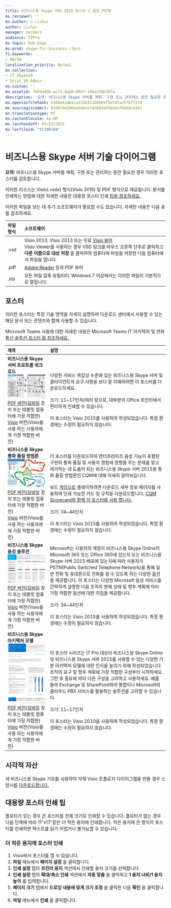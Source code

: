 ```yaml
---
title: 비즈니스용 Skype 서버 2015 포스터 | 음성 PSTN
ms.reviewer: ''
ms.author: v-cichur
author: cichur
manager: serdars
audience: ITPro
ms.topic: hub-page
ms.prod: skype-for-business-itpro
f1.keywords:
- NOCSH
localization_priority: Normal
ms.collection:
- IT_Skype16
- Strat_SB_Admin
ms.custom: ''
ms.assetid: 7b6da49b-ac72-4ab0-8957-166e330b38fa
description: '요약: 비즈니스용 Skype 서버를 계획, 구현 또는 관리하는 동안 필요한 경우 이러한 포스터를 검토합니다.'
ms.openlocfilehash: 816beb1ab2ca332b411bbbb9f5efdfac57bf7179
ms.sourcegitcommit: 01087be29daa3abce7d3b03a55ba5ef8db4ca161
ms.translationtype: MT
ms.contentlocale: ko-KR
ms.lasthandoff: 03/23/2021
ms.locfileid: "51109104"
---
```

# <a name="technical-diagrams-for-skype-for-business-server"></a>비즈니스용 Skype 서버 기술 다이어그램

**요약:** 비즈니스용 Skype 서버를 계획, 구현 또는 관리하는 동안 필요한 경우 이러한 포스터를 검토합니다.

이러한 리소스는 Visio(.vsdx) 형식(Visio 2015) 및 PDF 형식으로 제공됩니다. 문서를 인쇄하는 방법에 대한 자세한 내용은 대용량 포스터 인쇄 [팁을 참조하세요.](technical-diagrams.md#tips)

이러한 파일을 보는 데 추가 소프트웨어가 필요할 수도 있습니다. 자세한 내용은 다음 표를 참조하세요.

|파일 형식|소프트웨어|
|:--- |:--- |
|.vsd |Visio 2010, Visio 2013 또는 무료 [Visio 뷰어](https://go.microsoft.com/fwlink/p/?LinkId=393676) <br/> Visio Viewer를 사용하는 경우 VSD 링크를 마우스 오른쪽 단추로 클릭하고 **다른 이름으로 대상 저장** 을 클릭하여 컴퓨터에 파일을 저장한 다음 컴퓨터에서 파일을 엽니다. |
|.pdf |[Adobe Reader](https://go.microsoft.com/fwlink/p/?LinkId=393675) 등의 PDF 뷰어 |
|.zip |모든 파일 압축 유틸리티. Windows 7 이상에서는 이러한 파일이 기본적으로 열립니다. |

## <a name="posters"></a>포스터

이러한 포스터는 특정 기술 영역을 자세히 설명하며 다운로드 센터에서 사용할 수 있는 해당 문서 또는 콘텐츠와 함께 사용할 수 있습니다.

Microsoft Teams 사용에 대한 자세한 내용은 Microsoft Teams IT 아키텍처 및 전화 [통신 솔루션 포스터 를 참조하세요.](/MicrosoftTeams/teams-architecture-solutions-posters)

|제목|설명|
|:---|:---|
|**비즈니스용 Skype 서버 프로토콜 워크로드** <br/>![SfB 프로토콜 워크로드 포스터](media/0dccf933-eab3-4793-a8a4-4f6b9b0b4fa0.png)<br/>[PDF 버전(모바일](https://go.microsoft.com/fwlink/p/?LinkId=550989) 장치 또는 태블릿 컴퓨터에 가장 적합한) <br/> [Visio](https://go.microsoft.com/fwlink/p/?LinkId=550991) 버전(Visio를 사용 하는 사용자에게 가장 적합한 버전) |다양한 서비스 복잡성 수준에 있는 비즈니스용 Skype 서버 및 클라이언트의 요구 사항을 보다 잘 이해하려면 이 포스터를 다운로드하세요.<br/> <br/> 크기: 11~17인치(여러 장으로, 대부분의 Office 프린터에서 편리하게 인쇄할 수 있습니다. <br/> <br/> 이 포스터는 Visio 2015를 사용하여 작성되었습니다. 특정 환경에는 수정이 필요하지 않습니다. |
|**비즈니스용 Skype 통화 품질 방법론** <br/> ![통화 품질 방법 포스터](media/69d33707-8dc4-446a-8d72-0a77be59a64a.png)[PDF 버전(모바일](https://go.microsoft.com/fwlink/p/?LinkId=617899) 장치 또는 태블릿 컴퓨터에 가장 적합한 버전) <br/> [Visio](https://go.microsoft.com/fwlink/p/?LinkId=617900) 버전(Visio를 사용 하는 사용자에게 가장 적합한 버전) |이 포스터를 다운로드하여 엔터프라이즈 음성 기능이 포함된 구현의 통화 품질 및 사용자 경험에 영향을 주는 문제를 찾고 제거하는 데 도움이 되는 비즈니스용 Skype 서버 2015용 통화 품질 방법론인 CQM에 대해 자세히 알아보습니다. <br/> <br/> 보드 [게임으로](https://go.microsoft.com/fwlink/p/?LinkId=617898) 플레이하려면 다운로드 세부 정보 페이지를 사용하여 인쇄 가능한 카드 및 규칙을 다운로드합니다. [CQM Scorecard와 함께 이 포스터를 사용 합니다.](https://go.microsoft.com/fwlink/p/?LinkId=617904) <br/><br/> 크기: 34~44인치 <br/> <br/> 이 포스터는 Visio 2015를 사용하여 작성되었습니다. 특정 환경에는 수정이 필요하지 않습니다. |
|**비즈니스용 Skype 음성 솔루션** <br/> ![음성 솔루션 계획 포스터](media/1d3371f3-d554-4d6b-ac4f-a927bbe50b26.png) <br/> [PDF 버전(모바일](https://go.microsoft.com/fwlink/?linkid=869123) 장치 또는 태블릿 컴퓨터에 가장 적합한) <br/> [Visio](https://go.microsoft.com/fwlink/?linkid=869124) 버전(Visio를 사용 하는 사용자에게 가장 적합한 버전) |Microsoft는 사용자의 계정이 비즈니스용 Skype Online의 Microsoft 365 또는 Office 365에 있는지 또는 비즈니스용 Skype 서버 2015 배포에 있는지에 따라 사용자가 PSTN(Public Switched Telephone Network)을 통해 일반 전화 및 휴대폰으로 전화를 걸 수 있도록 하는 다양한 옵션을 제공합니다. 이 포스터는 다양한 Microsoft 음성 서비스를 간략하게 설명한 다음 조직의 현재 상태 및 향후 계획에 따라 가장 적합한 옵션에 대한 지침을 제공합니다. <br/> <br/> 크기: 34~44인치 <br/><br/> 이 포스터는 Visio 2015를 사용하여 작성되었습니다. 특정 환경에는 수정이 필요하지 않습니다. |
|**비즈니스용 Skype 아키텍처 모델** <br/> ![비즈니스용 Skype 아키텍처 모델](media/0734153f-af7b-4cf3-b095-96bdd1de3fb0.png) <br/> [PDF 버전(모바일](https://go.microsoft.com/fwlink/?linkid=869125) 장치 또는 태블릿 컴퓨터에 가장 적합한) <br/> [Visio](https://go.microsoft.com/fwlink/?linkid=869126) 버전(Visio를 사용 하는 사용자에게 가장 적합한 버전) |이 포스터 시리즈는 IT Pro 대상이 비즈니스용 Skype Online 및 비즈니스용 Skype 서버 2015를 사용할 수 있는 다양한 기본 아키텍처 모델에 대한 인식을 높이기 위해 작성되었습니다. 조직의 요구 및 향후 계획에 가장 적합한 구성부터 시작하세요. 그런 후 필요에 따라 다른 구성을 고려하고 사용하세요. 예를 들어 Exchange 및 SharePoint와의 통합이나 Microsoft의 클라우드 PBX 서비스를 활용하는 솔루션을 고려할 수 있습니다. <br/><br/> 크기: 11~17인치 <br/><br/> 이 포스터는 Visio 2010을 사용하여 작성되었습니다. 특정 환경에는 수정이 필요하지 않습니다. |

## <a name="visual-assets"></a>시각적 자산

새 비즈니스용 Skype 기호를 사용하여 자체 Visio 토폴로지 다이어그램을 만들 경우 스텐시를 [다운로드합니다.](https://go.microsoft.com/fwlink/p/?LinkId=550985)

## <a name="tips-for-printing-large-format-posters"></a>대용량 포스터 인쇄 팁

<a name="tips"> </a>

플로터가 있는 경우 큰 포스터를 전체 크기로 인쇄할 수 있습니다. 플로터가 없는 경우 다음 단계에 따라 11"x17"같은 더 작은 용지에 인쇄합니다. 작은 용지에 큰 형식의 포스터를 인쇄하면 텍스트를 읽기 어렵거나 불가능할 수 있습니다.

### <a name="print-posters-on-smaller-paper"></a>더 작은 용지에 포스터 인쇄

1. Visio에서 포스터를 열 수 있습니다.
2. **파일** 메뉴에서 **페이지 설정** 을 클릭합니다.
3. **인쇄 설정** 탭의 **프린터 용지** 섹션에서 인쇄할 용지 크기를 선택합니다.
4. **인쇄 설정** 탭의 **확대/축소 인쇄** 섹션에서 **자동 맞춤** 을 클릭하고 **1 용지 너비/1 용지 높이** 를 입력합니다.
5. **페이지 크기** 탭에서 **드로잉 내용에 맞게 크기 조정** 을 클릭한 다음 **확인** 을 클릭합니다.
6. **파일** 메뉴에서 **인쇄** 를 클릭합니다.